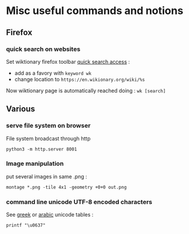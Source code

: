 # Misc useful commands and notions

## Firefox

### quick search on websites
Set wiktionary firefox toolbar [quick search access](https://en.wikipedia.org/wiki/Wikipedia:Tools/Browser_tools/Mozilla_Firefox/URL_shortcut) :

- add as a favory with `keyword wk`
- change location to `https://en.wikionary.org/wiki/%s`

Now wiktionary page is automatically reached doing : `wk [search]`


## Various
### serve file system on browser
File system broadcast through http

`python3 -m http.server 8001`


### Image manipulation
put several images in same .png :

`montage *.png -tile 4x1 -geometry +0+0 out.png`


### command line unicode UTF-8 encoded characters
See [greek](https://en.wikipedia.org/wiki/List_of_Unicode_characters) or [arabic](https://en.wikipedia.org/wiki/Arabic_script_in_Unicode) unicode tables :

`printf "\u0637" `
